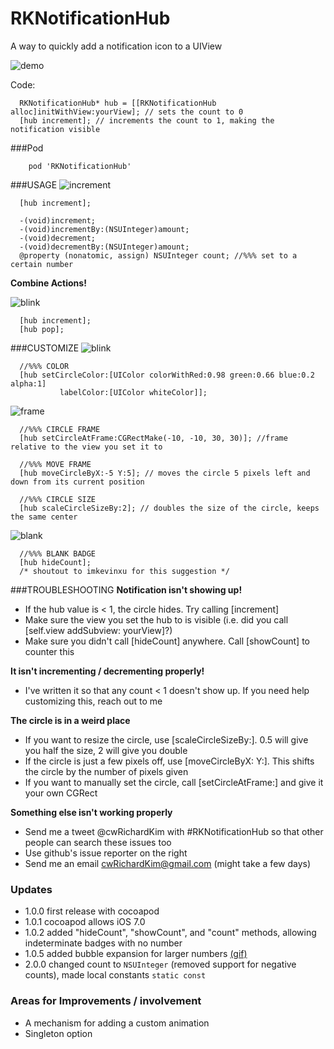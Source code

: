 RKNotificationHub
=================

A way to quickly add a notification icon to a UIView

![demo](http://i.imgur.com/SpE2BQv.gif)

Code:
``` objc
  RKNotificationHub* hub = [[RKNotificationHub alloc]initWithView:yourView]; // sets the count to 0
  [hub increment]; // increments the count to 1, making the notification visible
```

###Pod
```
    pod 'RKNotificationHub'
```

###USAGE
![increment](http://i.imgur.com/zpgkNtE.gif)
``` objc
  [hub increment];
```
``` objc
  -(void)increment;
  -(void)incrementBy:(NSUInteger)amount;
  -(void)decrement;
  -(void)decrementBy:(NSUInteger)amount;
  @property (nonatomic, assign) NSUInteger count; //%%% set to a certain number
```

__Combine Actions!__

![blink](http://i.imgur.com/boGyL9T.gif)
``` objc
  [hub increment];
  [hub pop];
```

###CUSTOMIZE
![blink](http://i.imgur.com/Ftbrh87.gif)
``` objc
  //%%% COLOR
  [hub setCircleColor:[UIColor colorWithRed:0.98 green:0.66 blue:0.2 alpha:1] 
           labelColor:[UIColor whiteColor]];
```

![frame](http://i.imgur.com/6w9WaO4.png?1)
```objc
  //%%% CIRCLE FRAME
  [hub setCircleAtFrame:CGRectMake(-10, -10, 30, 30)]; //frame relative to the view you set it to
  
  //%%% MOVE FRAME
  [hub moveCircleByX:-5 Y:5]; // moves the circle 5 pixels left and down from its current position
  
  //%%% CIRCLE SIZE
  [hub scaleCircleSizeBy:2]; // doubles the size of the circle, keeps the same center
```

![blank](http://i.imgur.com/rhiKOPH.png)
``` objc
  //%%% BLANK BADGE
  [hub hideCount];
  /* shoutout to imkevinxu for this suggestion */
```


###TROUBLESHOOTING
**Notification isn't showing up!**
* If the hub value is < 1, the circle hides.  Try calling [increment]
* Make sure the view you set the hub to is visible (i.e. did you call [self.view addSubview: yourView]?)
* Make sure you didn't call [hideCount] anywhere. Call [showCount] to counter this

**It isn't incrementing / decrementing properly!**
* I've written it so that any count < 1 doesn't show up. If you need help customizing this, reach out to me

**The circle is in a weird place**
* If you want to resize the circle, use [scaleCircleSizeBy:]. 0.5 will give you half the size, 2 will give you double
* If the circle is just a few pixels off, use [moveCircleByX: Y:]. This shifts the circle by the number of pixels given
* If you want to manually set the circle, call [setCircleAtFrame:] and give it your own CGRect

**Something else isn't working properly**
* Send me a tweet @cwRichardKim with #RKNotificationHub so that other people can search these issues too
* Use github's issue reporter on the right
* Send me an email cwRichardKim@gmail.com (might take a few days)


### Updates
* 1.0.0 first release with cocoapod
* 1.0.1 cocoapod allows iOS 7.0
* 1.0.2 added "hideCount", "showCount", and "count" methods, allowing indeterminate badges with no number
* 1.0.5 added bubble expansion for larger numbers [(gif)](http://i.imgur.com/cpQuShT.gif)
* 2.0.0 changed count to `NSUInteger` (removed support for negative counts), made local constants `static const`

### Areas for Improvements / involvement
* A mechanism for adding a custom animation
* Singleton option
